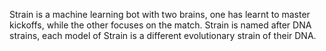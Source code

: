 Strain is a machine learning bot with two brains, one has learnt to master kickoffs, while the other focuses on the match.
Strain is named after DNA strains, each model of Strain is a different evolutionary strain of their DNA.

